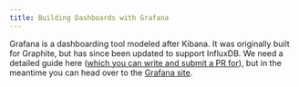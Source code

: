 ```yaml
---
title: Building Dashboards with Grafana
---
```


Grafana is a dashboarding tool modeled after Kibana. It was originally built for Graphite, but has since been updated to support InfluxDB. We need a detailed guide here ([which you can write and submit a PR for](https://github.com/influxdb/influxdb.org)), but in the meantime you can head over to the [Grafana site](http://grafana.org).